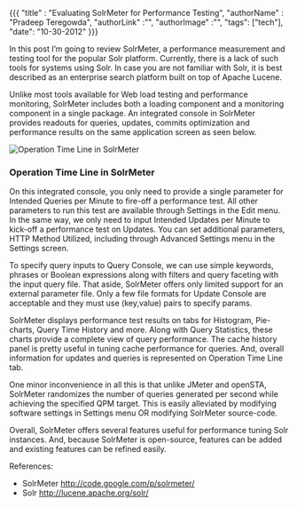 {{{
 "title" : "Evaluating SolrMeter for Performance Testing",
 "authorName" : "Pradeep Teregowda",
 "authorLink" :"",
 "authorImage" :"",
 "tags": ["tech"],
 "date": "10-30-2012"
}}}

In this post I’m going to review SolrMeter, a performance measurement and testing tool for the popular Solr platform. Currently, there is a lack of such tools for systems using Solr. In case you are not familiar with Solr, it is best described as an enterprise search platform built on top of Apache Lucene.

Unlike most tools available for Web load testing and performance monitoring, SolrMeter includes both a loading component and a monitoring component in a single package. An integrated console in SolrMeter provides readouts for queries, updates, commits optimization and performance results on the same application screen as seen below.



![Operation Time Line in SolrMeter](http://i.imgur.com/FyjjL.png)
### Operation Time Line in SolrMeter

On this integrated console, you only need to provide a single parameter for Intended Queries per Minute to fire-off a performance test. All other parameters to run this test are available through Settings in the Edit menu. In the same way, we only need to input Intended Updates per Minute to kick-off a performance test on Updates. You can set additional parameters, HTTP Method Utilized, including through Advanced Settings menu in the Settings screen.
 
To specify query inputs to Query Console, we can use simple keywords, phrases or Boolean expressions along with filters and query faceting with the input query file. That aside, SolrMeter offers only limited support for an external parameter file. Only a few file formats for Update Console are acceptable and they must use (key,value) pairs to specify params.

SolrMeter displays performance test results on tabs for Histogram, Pie-charts, Query Time History and more. Along with Query Statistics, these charts provide a complete view of query performance. The cache history panel is pretty useful in tuning cache performance for queries. And, overall information for updates and queries is represented on Operation Time Line tab.

One minor inconvenience in all this is that unlike JMeter and openSTA, SolrMeter randomizes the number of queries generated per second while achieving the specified QPM target. This is easily alleviated by modifying software settings in Settings menu OR modifying SolrMeter source-code.

Overall, SolrMeter offers several features useful for performance tuning Solr instances. And, because SolrMeter is open-source, features can be added and existing features can be refined easily.

References:

* SolrMeter http://code.google.com/p/solrmeter/
* Solr http://lucene.apache.org/solr/
 
